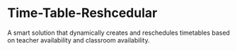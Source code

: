 # Time-Table-Reshcedular
A smart solution that dynamically creates and reschedules timetables based on teacher availability and classroom availability.

